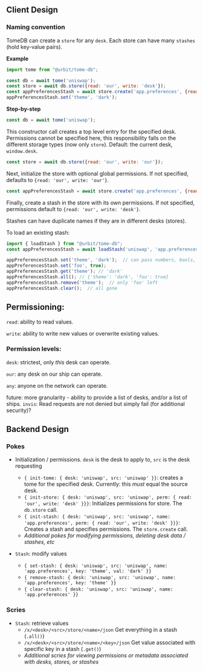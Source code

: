 ## Client Design

### Naming convention

TomeDB can create a `store` for any `desk`.  Each store can have many `stashes` (hold key-value pairs).

**Example**
```javascript
import tome from "@urbit/tome-db";

const db = await tome('uniswap');
const store = await db.store({read: 'our', write: 'desk'});
const appPreferencesStash = await store.create('app.preferences', {read: 'our', write: 'desk'});
appPreferencesStash.set('theme', 'dark');
```
**Step-by-step**
```javascript
const db = await tome('uniswap');
```
This constructor call creates a top level entry for the specified desk.  Permissions cannot be specified here, this responsibility falls on the different storage types (now only `store`).
Default: the current desk, `window.desk`.

```javascript
const store = await db.store({read: 'our', write: 'our'});
```
Next, initialize the store with optional global permissions.  If not specified, defaults to `{read: 'our', write: 'our'}`.

```javascript
const appPreferencesStash = await store.create('app.preferences', {read: 'our', write: 'desk'});
```
Finally, create a stash in the store with its own permissions.  If not specified, permissions default to `{read: 'our', write: 'desk'}`.

Stashes can have duplicate names if they are in different desks (stores).

To load an existing stash:
```javascript
import { loadStash } from "@urbit/tome-db";
const appPreferencesStash = await loadStash('uniswap', 'app.preferences');
```

```javascript
appPreferencesStash.set('theme', 'dark');  // can pass numbers, bools, objects as value.  Will be stored in %tome-api as a cord
appPreferencesStash.set('foo', true);
appPreferencesStash.get('theme'); // 'dark'
appPreferencesStash.all(); // {'theme': 'dark', 'foo': true}
appPreferencesStash.remove('theme');  // only 'foo' left
appPreferencesStash.clear();  // all gone
```

## Permissioning:

`read`:  ability to read values.

`write`:  ability to write new values or overwrite existing values.


### Permission levels:

`desk`:  strictest, only _this_ desk can operate.

`our`:  any desk on our ship can operate.

`any`:  anyone on the network can operate.

future: more granularity - ability to provide a list of desks,
and/or a list of ships.  `invis`: Read requests are not denied but simply fail (for additional security)?


## Backend Design

### Pokes

- Initialization / permissions.  `desk` is the desk to apply to, `src` is the desk requesting
  - `{ init-tome: { desk: 'uniswap', src: 'uniswap' }}`: creates a tome for the specified desk.  Currently: this _must_ equal the source desk.
  - `{ init-store: { desk: 'uniswap', src: 'uniswap', perm: { read: 'our', write: 'desk' }}}`:  Initializes permissions for store.  The `db.store` call.
  - `{ init-stash: { desk: 'uniswap', src: 'uniswap', name: 'app.preferences', perm: { read: 'our', write: 'desk' }}}`:  Creates a stash and specifies permissions.  The `store.create` call.
  - _Additional pokes for modifying permissions, deleting desk data / stashes, etc_

- `Stash`: modify values
  - `{ set-stash: { desk: 'uniswap', src: 'uniswap', name: 'app.preferences', key: 'theme', val: 'dark' }}`
  - `{ remove-stash: { desk: 'uniswap', src: 'uniswap', name: 'app.preferences', key: 'theme' }}`
  - `{ clear-stash: { desk: 'uniswap', src: 'uniswap', name: 'app.preferences' }}`

### Scries

- `Stash`: retrieve values
  - `/x/<desk>/<src>/store/<name>/json` Get everything in a stash (`.all()`)
  - `/x/<desk>/<src>/store/<name>/<key>/json` Get value associated with specific key in a stash (`.get()`)
  - _Additional scries for viewing permissions or metadata associated with desks, stores, or stashes_
